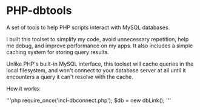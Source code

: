 PHP-dbtools
===========

A set of tools to help PHP scripts interact with MySQL databases. 

I built this toolset to simplify my code, avoid unnecessary repetition, help me debug, and improve performance on my apps. It also includes a simple caching system for storing query results. 

Unlike PHP's built-in MySQL interface, this toolset will cache queries in the local filesystem, and won't connect to your database server at all until it encounters a query it can't resolve with the cache. 

How it works:

'''php
  require_once('incl-dbconnect.php');
  $db = new dbLink();
'''
